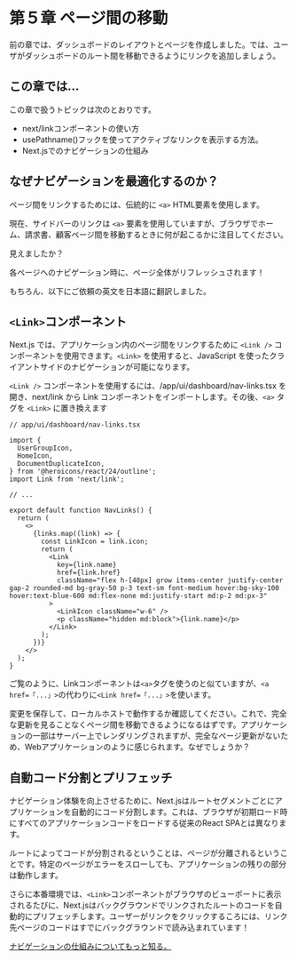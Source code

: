 # 第５章 ページ間の移動

前の章では、ダッシュボードのレイアウトとページを作成しました。では、ユーザがダッシュボードのルート間を移動できるようにリンクを追加しましょう。

## この章では...

この章で扱うトピックは次のとおりです。

* next/linkコンポーネントの使い方
* usePathname()フックを使ってアクティブなリンクを表示する方法。
* Next.jsでのナビゲーションの仕組み


## なぜナビゲーションを最適化するのか？

ページ間をリンクするためには、伝統的に `<a>` HTML要素を使用します。

現在、サイドバーのリンクは `<a>` 要素を使用していますが、ブラウザでホーム、請求書、顧客ページ間を移動するときに何が起こるかに注目してください。

見えましたか？

各ページへのナビゲーション時に、ページ全体がリフレッシュされます！

もちろん、以下にご依頼の英文を日本語に翻訳しました。

## `<Link>`コンポーネント

Next.js では、アプリケーション内のページ間をリンクするために `<Link />` コンポーネントを使用できます。`<Link>` を使用すると、JavaScript を使ったクライアントサイドのナビゲーションが可能になります。

`<Link />` コンポーネントを使用するには、/app/ui/dashboard/nav-links.tsx を開き、next/link から Link コンポーネントをインポートします。その後、`<a>` タグを `<Link>` に置き換えます

```tsx
// app/ui/dashboard/nav-links.tsx

import {
  UserGroupIcon,
  HomeIcon,
  DocumentDuplicateIcon,
} from '@heroicons/react/24/outline';
import Link from 'next/link';

// ...

export default function NavLinks() {
  return (
    <>
      {links.map((link) => {
        const LinkIcon = link.icon;
        return (
          <Link
            key={link.name}
            href={link.href}
            className="flex h-[48px] grow items-center justify-center gap-2 rounded-md bg-gray-50 p-3 text-sm font-medium hover:bg-sky-100 hover:text-blue-600 md:flex-none md:justify-start md:p-2 md:px-3"
          >
            <LinkIcon className="w-6" />
            <p className="hidden md:block">{link.name}</p>
          </Link>
        );
      })}
    </>
  );
}
```

ご覧のように、Linkコンポーネントは`<a>`タグを使うのと似ていますが、`<a href=「...」>`の代わりに`<Link href=「...」>`を使います。

変更を保存して、ローカルホストで動作するか確認してください。これで、完全な更新を見ることなくページ間を移動できるようになるはずです。アプリケーションの一部はサーバー上でレンダリングされますが、完全なページ更新がないため、Webアプリケーションのように感じられます。なぜでしょうか？

## 自動コード分割とプリフェッチ
ナビゲーション体験を向上させるために、Next.jsはルートセグメントごとにアプリケーションを自動的にコード分割します。これは、ブラウザが初期ロード時にすべてのアプリケーションコードをロードする従来のReact SPAとは異なります。

ルートによってコードが分割されるということは、ページが分離されるということです。特定のページがエラーをスローしても、アプリケーションの残りの部分は動作します。

さらに本番環境では、`<Link>`コンポーネントがブラウザのビューポートに表示されるたびに、Next.jsはバックグラウンドでリンクされたルートのコードを自動的にプリフェッチします。ユーザーがリンクをクリックするころには、リンク先ページのコードはすでにバックグラウンドで読み込まれています！

[ナビゲーションの仕組みについてもっと知る。](https://nextjs.org/docs/app/building-your-application/routing/linking-and-navigating#how-routing-and-navigation-works)
